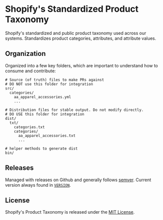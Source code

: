 # Shopify's Standardized Product Taxonomy

Shopify's standardized and public product taxonomy used across our systems. Standardizes product categories, attributes, and attribute values.

## Organization

Organized into a few key folders, which are important to understand how to consume and contribute:

```
# Source (of truth) files to make PRs against
# DO NOT use this folder for integration
src/
  categories/
    aa_apparel_accessories.yml
    ...

# Distribution files for stable output. Do not modify directly.
# DO USE this folder for integration
dist/
  txt/
    categories.txt
    categories/
      aa_apparel_accessories.txt
      ...

# helper methods to generate dist
bin/
```

## Releases

Managed with releases on Github and generally follows [semver](https://semver.org/). Current version always found in [`VERSION`](./VERSION).

## License

Shopify's Product Taxonomy is released under the [MIT License](./LICENSE).
